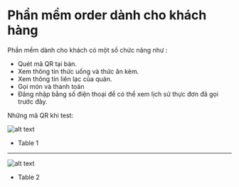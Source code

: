 # Phần mềm order dành cho khách hàng
Phần mềm dành cho khách có một số chức năng như : 
+ Quét mã QR tại bàn.
+ Xem thông tin thức uống và thức ăn kèm.
+ Xem thông tin liên lạc của quán.
+ Gọi món và thanh toán
+ Đăng nhập bằng số điện thoại để có thể xem lịch sử thực đơn đã gọi trước đây.

Những mã QR khi test: 

 ![alt text](https://github.com/minhquang601/repository/blob/master/table1.png)
  - Table 1
  
  
  -----------------------------------------------------------------------------------------------------------------
  

 ![alt text](https://github.com/minhquang601/repository/blob/master/table2.png)
 - Table 2
